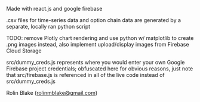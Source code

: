 Made with react.js and google firebase

.csv files for time-series data and option chain data are generated by a separate, locally ran python script

TODO: remove Plotly chart rendering and use python w/ matplotlib to create .png images instead, also implement upload/display images from Firebase Cloud Storage

src/dummy_creds.js represents where you would enter your own Google Firebase project credentials; obfuscated here for obvious reasons,
just note that src/firebase.js is referenced in all of the live code instead of src/dummy_creds.js

Rolin Blake (rolinmblake@gmail.com)